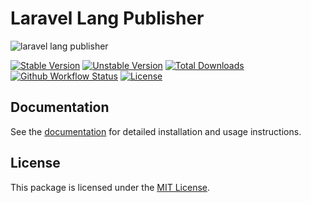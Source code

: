 # Laravel Lang Publisher

![laravel lang publisher](https://preview.dragon-code.pro/laravel-lang/publisher.svg?brand=laravel&invert=1)

[![Stable Version][badge_stable]][link_packagist]
[![Unstable Version][badge_unstable]][link_packagist]
[![Total Downloads][badge_downloads]][link_packagist]
[![Github Workflow Status][badge_build]][link_build]
[![License][badge_license]][link_license]


## Documentation

See the [documentation](https://publisher.laravel-lang.com) for detailed installation and usage instructions.


## License

This package is licensed under the [MIT License](LICENSE).


[badge_build]:          https://img.shields.io/github/actions/workflow/status/laravel-lang/publisher/phpunit.yml?style=flat-square

[badge_downloads]:      https://img.shields.io/packagist/dt/laravel-lang/publisher.svg?style=flat-square

[badge_license]:        https://img.shields.io/packagist/l/laravel-lang/publisher.svg?style=flat-square

[badge_stable]:         https://img.shields.io/github/v/release/laravel-lang/publisher?label=stable&style=flat-square

[badge_unstable]:       https://img.shields.io/badge/unstable-dev--main-orange?style=flat-square

[link_build]:           https://github.com/laravel-lang/publisher/actions

[link_license]:         LICENSE

[link_packagist]:       https://packagist.org/packages/laravel-lang/publisher
